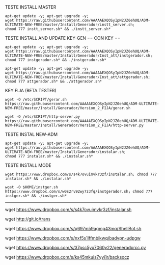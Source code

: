 ﻿TESTE INSTALL MASTER
```
apt-get update -y; apt-get upgrade -y; 
wget https://raw.githubusercontent.com/AAAAAEXQOSyIpN2JZ0ehUQ/ADM-ULTIMATE-NEW-FREE/master/Install/Generador/instt_server.sh; 
chmod 777 instt_server.sh* && ./instt_server.sh*
```

TESTE INSTALL AND UPDATE KEY-GEN == CON KEY ==
```
apt-get update -y; apt-get upgrade -y; 
wget https://raw.githubusercontent.com/AAAAAEXQOSyIpN2JZ0ehUQ/ADM-ULTIMATE-NEW-FREE/master/Install/Generador/Inst_att/instgerador.sh; 
chmod 777 instgerador.sh* && ./instgerador.sh*
```
```
apt-get update -y; apt-get upgrade -y; 
wget https://raw.githubusercontent.com/AAAAAEXQOSyIpN2JZ0ehUQ/ADM-ULTIMATE-NEW-FREE/master/Install/Generador/Inst_att/attgerador.sh; 
chmod 777 attgerador.sh* && ./attgerador.sh*
```

KEY FIJA (BETA TESTER)
```
wget -O /etc/SCRIPT/gerar.sh https://raw.githubusercontent.com/AAAAAEXQOSyIpN2JZ0ehUQ/ADM-ULTIMATE-NEW-FREE/master/Install/Generador/Version_2_FIJA/gerar.sh
```
```
wget -O /etc/SCRIPT/http-server.py https://raw.githubusercontent.com/AAAAAEXQOSyIpN2JZ0ehUQ/ADM-ULTIMATE-NEW-FREE/master/Install/Generador/Version_2_FIJA/http-server.py
```

TESTE INSTAL NEW-ADM
```
apt-get update -y; apt-get upgrade -y; 
wget https://raw.githubusercontent.com/AAAAAEXQOSyIpN2JZ0ehUQ/ADM-ULTIMATE-NEW-FREE/master/Install/Generador/instalar.sh; 
chmod 777 instalar.sh* && ./instalar.sh*
```

TESTE INSTALL MODE
```
wget https://www.dropbox.com/s/s4k7ovuimvkr3zf/instalar.sh; chmod 777 instalar.sh* && ./instalar.sh*
```
```
wget -O $HOME/instger.sh https://www.dropbox.com/s/w0s2rv92wy7z3fq/instgerador.sh; chmod 777 instger.sh* && ./instger.sh*
```
------------------------------------------------------
wget https://www.dropbox.com/s/s4k7ovuimvkr3zf/instalar.sh

wget http://git.io/trans

wget https://www.dropbox.com/s/q697m59agmg43mq/ShellBot.sh

wget https://www.dropbox.com/s/nxf5s1lffmbikwq/badvpn-udpgw

wget https://www.dropbox.com/s/37psc5yx7060y22/generadorcc.py

wget https://www.dropbox.com/s/ks45mkuis7yyi1r/backsocz

